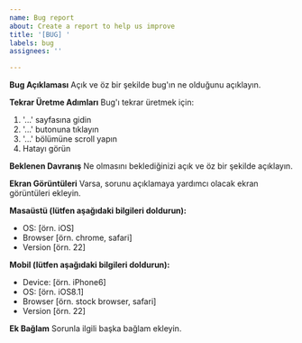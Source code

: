 ```yaml
---
name: Bug report
about: Create a report to help us improve
title: '[BUG] '
labels: bug
assignees: ''

---
```


**Bug Açıklaması**
Açık ve öz bir şekilde bug'ın ne olduğunu açıklayın.

**Tekrar Üretme Adımları**
Bug'ı tekrar üretmek için:
1. '...' sayfasına gidin
2. '...' butonuna tıklayın
3. '...' bölümüne scroll yapın
4. Hatayı görün

**Beklenen Davranış**
Ne olmasını beklediğinizi açık ve öz bir şekilde açıklayın.

**Ekran Görüntüleri**
Varsa, sorunu açıklamaya yardımcı olacak ekran görüntüleri ekleyin.

**Masaüstü (lütfen aşağıdaki bilgileri doldurun):**
 - OS: [örn. iOS]
 - Browser [örn. chrome, safari]
 - Version [örn. 22]

**Mobil (lütfen aşağıdaki bilgileri doldurun):**
 - Device: [örn. iPhone6]
 - OS: [örn. iOS8.1]
 - Browser [örn. stock browser, safari]
 - Version [örn. 22]

**Ek Bağlam**
Sorunla ilgili başka bağlam ekleyin.
